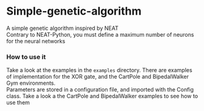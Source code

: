 # Simple-genetic-algorithm
A simple genetic algorithm inspired by NEAT  
Contrary to NEAT-Python, you must define a maximum number of neurons for the neural networks

### How to use it
Take a look at the examples in the `examples` directory. There are examples of implementation for the XOR gate, and the CartPole and BipedalWalker Gym environments.  
Parameters are stored in a configuration file, and imported with the Config class. Take a look a the CartPole and BipedalWalker examples to see how to use them
